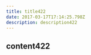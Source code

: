 ```yaml
---
title: title422
date: 2017-03-17T17:14:25.798Z
description: description422
---
```


## content422
  
